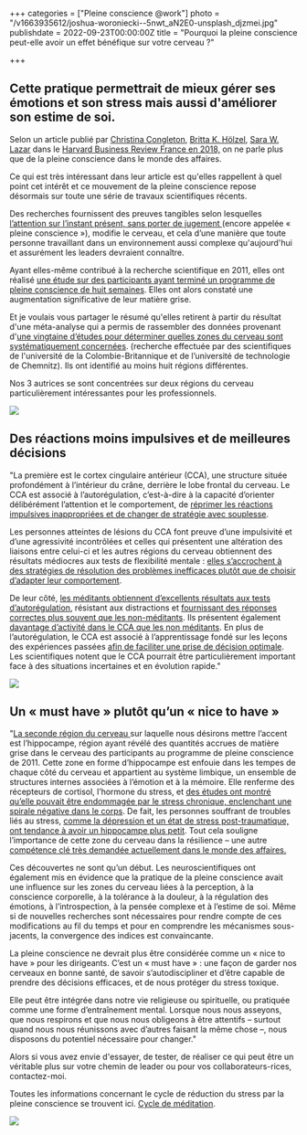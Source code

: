+++
categories = ["Pleine conscience @work"]
photo = "/v1663935612/joshua-woroniecki--5nwt_aN2E0-unsplash_djzmei.jpg"
publishdate = 2022-09-23T00:00:00Z
title = "Pourquoi la pleine conscience peut-elle avoir un effet bénéfique sur votre cerveau ?"

+++
## Cette pratique permettrait de mieux gérer ses émotions et son stress mais aussi d'améliorer son estime de soi.

Selon un article publié par [Christina Congleton](https://www.hbrfrance.fr/experts/christina-congleton/), [Britta K. Hölzel](https://www.hbrfrance.fr/experts/britta-k-holzel/), [Sara W. Lazar](https://www.hbrfrance.fr/experts/sara-w-lazar/) dans le [Harvard Business Review France en 2018,](https://www.hbrfrance.fr/chroniques-experts/2018/04/19036-pleine-conscience-effet-benefique-cerveau/) on ne parle plus que de la pleine conscience dans le monde des affaires.

Ce qui est très intéressant dans leur article est qu'elles rappellent à quel point cet intérêt et ce mouvement de la pleine conscience repose désormais sur toute une série de travaux scientifiques récents.

Des recherches fournissent des preuves tangibles selon lesquelles [l’attention sur l’instant présent, sans porter de jugement ](https://well.blogs.nytimes.com/2011/01/28/how-meditation-may-change-the-brain/)(encore appelée « pleine conscience »), modifie le cerveau, et cela d’une manière que toute personne travaillant dans un environnement aussi complexe qu'aujourd'hui et assurément les leaders devraient connaître.

Ayant elles-même contribué à la recherche scientifique en 2011, elles ont réalisé [une étude sur des participants ayant terminé un programme de pleine conscience de huit semaines](https://www.ncbi.nlm.nih.gov/pmc/articles/PMC3004979/). Elles ont alors constaté une augmentation significative de leur matière grise.

Et je voulais vous partager le résumé qu'elles retirent à partir du résultat d'une méta-analyse qui a permis de rassembler des données provenant d'[une vingtaine d’études pour déterminer quelles zones du cerveau sont systématiquement concernées](https://www.ncbi.nlm.nih.gov/pubmed/24705269). (recherche effectuée par des scientifiques de l'université de la Colombie-Britannique et de l’université de technologie de Chemnitz). Ils ont identifié au moins huit régions différentes.

Nos 3 autrices se sont concentrées sur deux régions du cerveau particulièrement intéressantes pour les professionnels.

![](https://res.cloudinary.com/dqu7lbbhg/image/upload/c_scale,dpr_auto,q_70,w_680,f_auto/v1663935194/zoltan-tasi-vHnVtLK8rCc-unsplash_1_eqamu4.jpg)

## Des réactions moins impulsives et de meilleures décisions

"La première est le cortex cingulaire antérieur (CCA), une structure située profondément à l’intérieur du crâne, derrière le lobe frontal du cerveau. Le CCA est associé à l’autorégulation, c’est-à-dire à la capacité d’orienter délibérément l’attention et le comportement, de [réprimer les réactions impulsives inappropriées et de changer de stratégie avec souplesse](https://link.springer.com/article/10.3758/CABN.7.4.391).

Les personnes atteintes de lésions du CCA font preuve d’une impulsivité et d’une agressivité incontrôlées et celles qui présentent une altération des liaisons entre celui-ci et les autres régions du cerveau obtiennent des résultats médiocres aux tests de flexibilité mentale : [elles s’accrochent à des stratégies de résolution des problèmes inefficaces plutôt que de choisir d’adapter leur comportement](https://www.ncbi.nlm.nih.gov/pubmed/7895011).

De leur côté, [les méditants obtiennent d’excellents résultats aux tests d’autorégulation](https://www.hbrfrance.fr/chroniques-experts/2017/10/17290-meditation-va-transformer-entreprises/), résistant aux distractions et [fournissant des réponses correctes plus souvent que les non-méditants](https://www.ncbi.nlm.nih.gov/pubmed/20509209). Ils présentent également [davantage d’activité dans le CCA que les non méditants](https://www.ncbi.nlm.nih.gov/pubmed/17548160). En plus de l’autorégulation, le CCA est associé à l’apprentissage fondé sur les leçons des expériences passées [afin de faciliter une prise de décision optimale](https://www.nature.com/articles/nn1724). Les scientifiques notent que le CCA pourrait être particulièrement important face à des situations incertaines et en évolution rapide."

![](https://res.cloudinary.com/dqu7lbbhg/image/upload/c_scale,dpr_auto,q_70,w_680,f_auto/v1663935214/ravi-pinisetti-1zikZJVXSfA-unsplash_ipfbvs.jpg)

## Un « must have » plutôt qu’un « nice to have »

"[La seconde région du cerveau ](https://www.hbrfrance.fr/chroniques-experts/2017/03/14691-neurocoaching-secrets-cerveau-bientot-service-de-lentreprise/)sur laquelle nous désirons mettre l’accent est l’hippocampe, région ayant révélé des quantités accrues de matière grise dans le cerveau des participants au programme de pleine conscience de 2011. Cette zone en forme d’hippocampe est enfouie dans les tempes de chaque côté du cerveau et appartient au système limbique, un ensemble de structures internes associées à l’émotion et à la mémoire. Elle renferme des récepteurs de cortisol, l’hormone du stress, et [des études ont montré qu’elle pouvait être endommagée par le stress chronique, enclenchant une spirale négative dans le corps](https://www.ncbi.nlm.nih.gov/pmc/articles/PMC4251716/). De fait, les personnes souffrant de troubles liés au stress, [comme la dépression et un état de stress post-traumatique, ont tendance à avoir un hippocampe plus petit](https://www.ncbi.nlm.nih.gov/pubmed/12893109). Tout cela souligne l’importance de cette zone du cerveau dans la résilience – une autre [compétence clé très demandée actuellement dans le monde des affaires.](https://www.hbrfrance.fr/magazine/2017/01/13610-statut-eleve-stress-eleve/)

Ces découvertes ne sont qu’un début. Les neuroscientifiques ont également mis en évidence que la pratique de la pleine conscience avait une influence sur les zones du cerveau liées à la perception, à la conscience corporelle, à la tolérance à la douleur, à la régulation des émotions, à l’introspection, à la pensée complexe et à l’estime de soi. Même si de nouvelles recherches sont nécessaires pour rendre compte de ces modifications au fil du temps et pour en comprendre les mécanismes sous-jacents, la convergence des indices est convaincante.

La pleine conscience ne devrait plus être considérée comme un « nice to have » pour les dirigeants. C’est un « must have » : une façon de garder nos cerveaux en bonne santé, de savoir s’autodiscipliner et d’être capable de prendre des décisions efficaces, et de nous protéger du stress toxique.

Elle peut être intégrée dans notre vie religieuse ou spirituelle, ou pratiquée comme une forme d’entraînement mental. Lorsque nous nous asseyons, que nous respirons et que nous nous obligeons à être attentifs – surtout quand nous nous réunissons avec d’autres faisant la même chose –, nous disposons du potentiel nécessaire pour changer."

Alors si vous avez envie d'essayer, de tester, de réaliser ce qui peut être un véritable plus sur votre chemin de leader ou pour vos collaborateurs-rices, contactez-moi.

Toutes les informations concernant le cycle de réduction du stress par la pleine conscience se trouvent ici. [Cycle de méditation](https://www.yogasamana.be/cycle-mbsr/).

![](https://res.cloudinary.com/dqu7lbbhg/image/upload/c_scale,dpr_auto,q_70,w_680,f_auto/v1663934286/katerina-may-6CLBoiWuzSU-unsplash_tkorib.jpg)